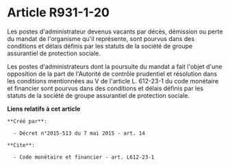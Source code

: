 # Article R931-1-20

Les postes d'administrateur devenus vacants par décès, démission ou perte du mandat de l'organisme qu'il représente, sont
pourvus dans des conditions et délais définis par les statuts de la société de groupe assurantiel de protection sociale. 

Les postes d'administrateurs dont la poursuite du mandat a fait l'objet d'une opposition de la part de l'Autorité de contrôle
prudentiel et résolution dans les conditions mentionnées au V de l'article L. 612-23-1 du code monétaire et financier sont
pourvus dans des conditions et délais définis par les statuts de la société de groupe assurantiel de protection sociale.

**Liens relatifs à cet article**

	**Créé par**:

	  - Décret n°2015-513 du 7 mai 2015 - art. 14

	**Cite**:

	  - Code monétaire et financier - art. L612-23-1
